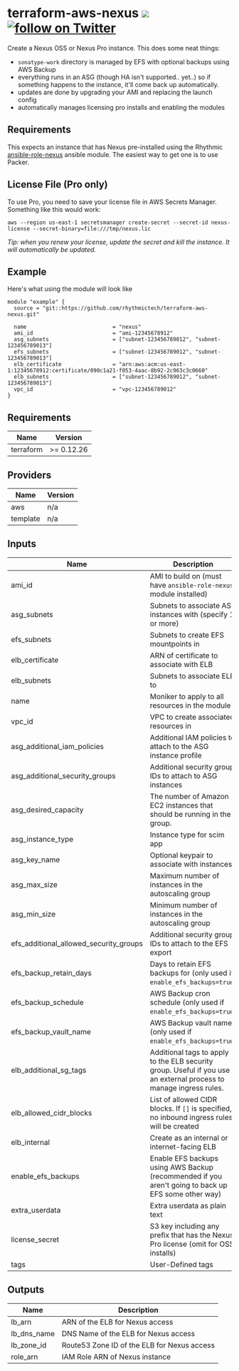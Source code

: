 # terraform-aws-nexus [![](https://github.com/rhythmictech/terraform-aws-nexus/workflows/pre-commit-check/badge.svg)](https://github.com/rhythmictech/terraform-aws-nexus/actions) <a href="https://twitter.com/intent/follow?screen_name=RhythmicTech"><img src="https://img.shields.io/twitter/follow/RhythmicTech?style=social&logo=RhythmicTech" alt="follow on Twitter"></a>

Create a Nexus OSS or Nexus Pro instance. This does some neat things:

* `sonatype-work` directory is managed by EFS with optional backups using AWS Backup
* everything runs in an ASG (though HA isn't supported.. yet..) so if something happens to the instance, it'll come back up automatically.
* updates are done by upgrading your AMI and replacing the launch config
* automatically manages licensing pro installs and enabling the modules

## Requirements

This expects an instance that has Nexus pre-installed using the Rhythmic [ansible-role-nexus](https://github.com/rhythmictech/ansible-role-nexus) ansible module. The easiest way to get one is to use Packer.

## License File (Pro only)
To use Pro, you need to save your license file in AWS Secrets Manager. Something like this would work:

```
aws --region us-east-1 secretsmanager create-secret --secret-id nexus-license --secret-binary=file:///tmp/nexus.lic
```

_Tip: when you renew your license, update the secret and kill the instance. It will automatically be updated._

## Example
Here's what using the module will look like
```
module "example" {
  source = "git::https://github.com/rhythmictech/terraform-aws-nexus.git"

  name                           = "nexus"
  ami_id                         = "ami-12345678912"
  asg_subnets                    = ["subnet-123456789012", "subnet-123456789013"]
  efs_subnets                    = ["subnet-123456789012", "subnet-123456789013"]
  elb_certificate                = "arn:aws:acm:us-east-1:12345678912:certificate/090c1a21-f053-4aac-8b92-2c963c3c0660"
  elb_subnets                    = ["subnet-123456789012", "subnet-123456789013"]
  vpc_id                         = "vpc-123456789012"
}
```

<!-- BEGINNING OF PRE-COMMIT-TERRAFORM DOCS HOOK -->
## Requirements

| Name | Version |
|------|---------|
| terraform | >= 0.12.26 |

## Providers

| Name | Version |
|------|---------|
| aws | n/a |
| template | n/a |

## Inputs

| Name | Description | Type | Default | Required |
|------|-------------|------|---------|:--------:|
| ami\_id | AMI to build on (must have `ansible-role-nexus` module installed) | `string` | n/a | yes |
| asg\_subnets | Subnets to associate ASG instances with (specify 1 or more) | `list(string)` | n/a | yes |
| efs\_subnets | Subnets to create EFS mountpoints in | `list(string)` | n/a | yes |
| elb\_certificate | ARN of certificate to associate with ELB | `string` | n/a | yes |
| elb\_subnets | Subnets to associate ELB to | `list(string)` | n/a | yes |
| name | Moniker to apply to all resources in the module | `string` | n/a | yes |
| vpc\_id | VPC to create associated resources in | `string` | n/a | yes |
| asg\_additional\_iam\_policies | Additional IAM policies to attach to the  ASG instance profile | `list(string)` | `[]` | no |
| asg\_additional\_security\_groups | Additional security group IDs to attach to ASG instances | `list(string)` | `[]` | no |
| asg\_desired\_capacity | The number of Amazon EC2 instances that should be running in the group. | `number` | `1` | no |
| asg\_instance\_type | Instance type for scim app | `string` | `"t3a.micro"` | no |
| asg\_key\_name | Optional keypair to associate with instances | `string` | `null` | no |
| asg\_max\_size | Maximum number of instances in the autoscaling group | `number` | `2` | no |
| asg\_min\_size | Minimum number of instances in the autoscaling group | `number` | `1` | no |
| efs\_additional\_allowed\_security\_groups | Additional security group IDs to attach to the EFS export | `list(string)` | `[]` | no |
| efs\_backup\_retain\_days | Days to retain EFS backups for (only used if `enable_efs_backups=true`) | `number` | `30` | no |
| efs\_backup\_schedule | AWS Backup cron schedule (only used if `enable_efs_backups=true`) | `string` | `"cron(0 5 ? * * *)"` | no |
| efs\_backup\_vault\_name | AWS Backup vault name (only used if `enable_efs_backups=true`) | `string` | `"nexus-efs-vault"` | no |
| elb\_additional\_sg\_tags | Additional tags to apply to the ELB security group. Useful if you use an external process to manage ingress rules. | `map(string)` | `{}` | no |
| elb\_allowed\_cidr\_blocks | List of allowed CIDR blocks. If `[]` is specified, no inbound ingress rules will be created | `list(string)` | <pre>[<br>  "0.0.0.0/0"<br>]</pre> | no |
| elb\_internal | Create as an internal or internet-facing ELB | `bool` | `true` | no |
| enable\_efs\_backups | Enable EFS backups using AWS Backup (recommended if you aren't going to back up EFS some other way) | `bool` | `false` | no |
| extra\_userdata | Extra userdata as plain text | `string` | `""` | no |
| license\_secret | S3 key including any prefix that has the Nexus Pro license (omit for OSS installs) | `string` | `""` | no |
| tags | User-Defined tags | `map(string)` | `{}` | no |

## Outputs

| Name | Description |
|------|-------------|
| lb\_arn | ARN of the ELB for Nexus access |
| lb\_dns\_name | DNS Name of the ELB for Nexus access |
| lb\_zone\_id | Route53 Zone ID of the ELB for Nexus access |
| role\_arn | IAM Role ARN of Nexus instance |

<!-- END OF PRE-COMMIT-TERRAFORM DOCS HOOK -->
